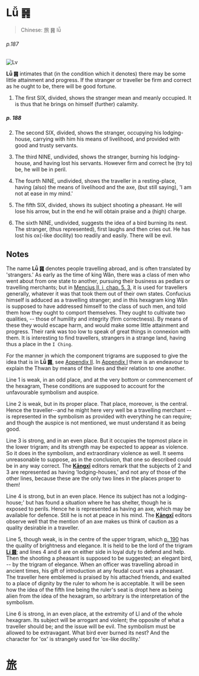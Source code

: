 # Lǚ ䷷

> Chinese: 旅 ䷷ lǚ

###### p.187

![Lv](https://88o.io/wp-content/uploads/2018/09/56-e69785lv.jpg)

**Lǚ ䷷** intimates that (in the condition which it denotes) there may be some little attainment and progress.
If the stranger or traveller be firm and correct as he ought to be, there will be good fortune.

1. The first SIX, divided, shows the stranger mean and meanly occupied. It is thus that he brings on himself (further) calamity.

##### p. 188

2. The second SIX, divided, shows the stranger, occupying his lodging-house, carrying with him his means of livelihood, and provided with good and trusty servants.

3. The third NINE, undivided, shows the stranger, burning his lodging-house, and having lost his servants. However firm and correct he (try to) be, he will be in peril.

4. The fourth NINE, undivided, shows the traveller in a resting-place, having (also) the means of livelihood and the axe, (but still saying), 'I am not at ease in my mind.'

5. The fifth SIX, divided, shows its subject shooting a pheasant. He will lose his arrow, but in the end he will obtain praise and a (high) charge.

6. The sixth NINE, undivided, suggests the idea of a bird burning its nest.
The stranger, (thus represented), first laughs and then cries out. He has lost his ox(-like docility) too readily and easily. There will be evil.

## Notes

The name **Lǚ ䷷** denotes people travelling abroad, and is often translated by 'strangers.' As early as the time of king Wăn, there was a class of men who went about from one state to another, pursuing their business as pedlars or travelling merchants; but in [Mencius II, i, chap. 5. 3](https://www.sacred-texts.com/cfu/menc/menc05.htm), it is used for travellers generally, whatever it was that took them out of their own states. Confucius himself is adduced as a travelling stranger; and in this hexagram king Wăn is supposed to have addressed himself to the class of such men, and told them how they ought to comport themselves. They ought to cultivate two qualities, -- those of humility and integrity (firm correctness). By means of these they would escape harm, and would make some little attainment and progress. Their rank was too low to speak of great things in connexion with them. It is interesting to find travellers, strangers in a strange land, having thus a place in the `I Ching`.

For the manner in which the component trigrams are supposed to give the idea that is in **Lǚ ䷷**, see [Appendix II](appendix02s1.md). In [Appendix I](appendix01s2.md#fn_180) there is an endeavour to explain the Thwan by means of the lines and their relation to one another.

Line 1 is weak, in an odd place, and at the very bottom or commencement of the hexagram, These conditions are supposed to account for the unfavourable symbolism and auspice.

Line 2 is weak, but in its proper place. That place, moreover, is the central. Hence the traveller--and he might here very well be a travelling merchant -- is represented in the symbolism as provided with everything he can require; and though the auspice is not mentioned, we must understand it as being good.

Line 3 is strong, and in an even place. But it occupies the topmost place in the lower trigram; and its strength may be expected to appear as violence. So it does in the symbolism, and extraordinary violence as well. It seems unreasonable to suppose, as in the conclusion, that one so described could be in any way correct. The [**Kāngxī**](https://en.wikipedia.org/wiki/Kangxi_Dictionary) editors remark that the subjects of 2 and 3 are represented as having 'lodging-houses,' and not any of those of the other lines, because these are the only two lines in the places proper to them!

Line 4 is strong, but in an even place. Hence its subject has not a lodging-house;' but has found a situation where he has shelter, though he is exposed to perils. Hence he is represented as having an axe, which may be available for defence. Still he is not at peace in his mind. The [**Kāngxī**](https://en.wikipedia.org/wiki/Kangxi_Dictionary) editors observe well that the mention of an axe makes us think of caution as a quality desirable in a traveller.

Line 5, though weak, is in the centre of the upper trigram, which [p. 190](e5b7bdxun.md#p-190) has the quality of brightness and elegance. It is held to be the lord of the trigram [**Lí ䷝**](e7a6bbli.md); and lines 4 and 6 are on either side in loyal duty to defend and help. Then the shooting a pheasant is supposed to be suggested; an elegant bird, -- by the trigram of elegance. When an officer was travelling abroad in ancient times, his gift of introduction at any feudal court was a pheasant. The traveller here emblemed is praised by his attached friends, and exalted to a place of dignity by the ruler to whom he is acceptable. It will be seen how the idea of the fifth line being the ruler's seat is dropt here as being alien from the idea of the hexagram, so arbitrary is the interpretation of the symbolism.

Line 6 is strong, in an even place, at the extremity of Lî and of the whole hexagram. Its subject will be arrogant and violent; the opposite of what a traveller should be; and the issue will be evil. The symbolism must be allowed to be extravagant. What bird ever burned its nest? And the character for 'ox' is strangely used for 'ox-like docility.'

# [旅](./e69785lv_cn.md)
